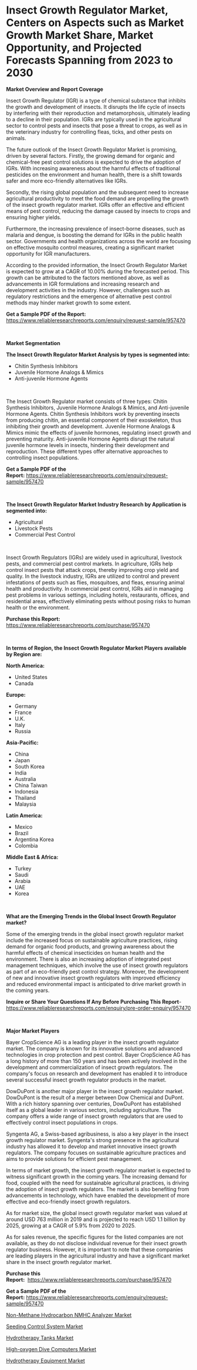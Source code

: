 <p><h1>Insect Growth Regulator Market, Centers on Aspects such as Market Growth Market Share, Market Opportunity, and Projected Forecasts Spanning from 2023 to 2030</h1></p><p><strong>Market Overview and Report Coverage</strong></p>
<p><p>Insect Growth Regulator (IGR) is a type of chemical substance that inhibits the growth and development of insects. It disrupts the life cycle of insects by interfering with their reproduction and metamorphosis, ultimately leading to a decline in their population. IGRs are typically used in the agricultural sector to control pests and insects that pose a threat to crops, as well as in the veterinary industry for controlling fleas, ticks, and other pests on animals.</p><p>The future outlook of the Insect Growth Regulator Market is promising, driven by several factors. Firstly, the growing demand for organic and chemical-free pest control solutions is expected to drive the adoption of IGRs. With increasing awareness about the harmful effects of traditional pesticides on the environment and human health, there is a shift towards safer and more eco-friendly alternatives like IGRs.</p><p>Secondly, the rising global population and the subsequent need to increase agricultural productivity to meet the food demand are propelling the growth of the insect growth regulator market. IGRs offer an effective and efficient means of pest control, reducing the damage caused by insects to crops and ensuring higher yields.</p><p>Furthermore, the increasing prevalence of insect-borne diseases, such as malaria and dengue, is boosting the demand for IGRs in the public health sector. Governments and health organizations across the world are focusing on effective mosquito control measures, creating a significant market opportunity for IGR manufacturers.</p><p>According to the provided information, the Insect Growth Regulator Market is expected to grow at a CAGR of 10.00% during the forecasted period. This growth can be attributed to the factors mentioned above, as well as advancements in IGR formulations and increasing research and development activities in the industry. However, challenges such as regulatory restrictions and the emergence of alternative pest control methods may hinder market growth to some extent.</p></p>
<p><strong>Get a Sample PDF of the Report:</strong> <a href="https://www.reliableresearchreports.com/enquiry/request-sample/957470">https://www.reliableresearchreports.com/enquiry/request-sample/957470</a></p>
<p>&nbsp;</p>
<p><strong>Market Segmentation</strong></p>
<p><strong>The Insect Growth Regulator Market Analysis by types is segmented into:</strong></p>
<p><ul><li>Chitin Synthesis Inhibitors</li><li>Juvenile Hormone Analogs & Mimics</li><li>Anti-juvenile Hormone Agents</li></ul></p>
<p>&nbsp;</p>
<p><p>The Insect Growth Regulator market consists of three types: Chitin Synthesis Inhibitors, Juvenile Hormone Analogs & Mimics, and Anti-juvenile Hormone Agents. Chitin Synthesis Inhibitors work by preventing insects from producing chitin, an essential component of their exoskeleton, thus inhibiting their growth and development. Juvenile Hormone Analogs & Mimics mimic the effects of juvenile hormones, regulating insect growth and preventing maturity. Anti-juvenile Hormone Agents disrupt the natural juvenile hormone levels in insects, hindering their development and reproduction. These different types offer alternative approaches to controlling insect populations.</p></p>
<p><strong>Get a Sample PDF of the Report:</strong>&nbsp;<a href="https://www.reliableresearchreports.com/enquiry/request-sample/957470">https://www.reliableresearchreports.com/enquiry/request-sample/957470</a></p>
<p>&nbsp;</p>
<p><strong>The Insect Growth Regulator Market Industry Research by Application is segmented into:</strong></p>
<p><ul><li>Agricultural</li><li>Livestock Pests</li><li>Commercial Pest Control</li></ul></p>
<p>&nbsp;</p>
<p><p>Insect Growth Regulators (IGRs) are widely used in agricultural, livestock pests, and commercial pest control markets. In agriculture, IGRs help control insect pests that attack crops, thereby improving crop yield and quality. In the livestock industry, IGRs are utilized to control and prevent infestations of pests such as flies, mosquitoes, and fleas, ensuring animal health and productivity. In commercial pest control, IGRs aid in managing pest problems in various settings, including hotels, restaurants, offices, and residential areas, effectively eliminating pests without posing risks to human health or the environment.</p></p>
<p><strong>Purchase this Report:</strong>&nbsp; <a href="https://www.reliableresearchreports.com/purchase/957470">https://www.reliableresearchreports.com/purchase/957470</a></p>
<p>&nbsp;</p>
<p><strong>In terms of Region, the Insect Growth Regulator Market Players available by Region are:</strong></p>
<p>
    <p> <strong> North America: </strong>
        <ul>
            <li>United States</li>
            <li>Canada</li>
        </ul>
        </p> 
    <p> <strong> Europe: </strong>
        <ul>
            <li>Germany</li>
            <li>France</li>
            <li>U.K.</li>
            <li>Italy</li>
            <li>Russia</li>
        </ul>
        </p> 
    <p> <strong> Asia-Pacific: </strong>
        <ul>
            <li>China</li>
            <li>Japan</li>
            <li>South Korea</li>
            <li>India</li>
            <li>Australia</li>
            <li>China Taiwan</li>
            <li>Indonesia</li>
            <li>Thailand</li>
            <li>Malaysia</li>
        </ul>
        </p> 
    <p> <strong> Latin America: </strong>
        <ul>
            <li>Mexico</li>
            <li>Brazil</li>
            <li>Argentina Korea</li>
            <li>Colombia</li>
        </ul>
        </p> 
    <p> <strong> Middle East & Africa: </strong>
        <ul>
            <li>Turkey</li>
            <li>Saudi</li>
            <li>Arabia</li>
            <li>UAE</li>
            <li>Korea</li>
        </ul>
    </p>
    </p>
<p>&nbsp;</p>
<p><strong>What are the Emerging Trends in the Global Insect Growth Regulator market?</strong></p>
<p><p>Some of the emerging trends in the global insect growth regulator market include the increased focus on sustainable agriculture practices, rising demand for organic food products, and growing awareness about the harmful effects of chemical insecticides on human health and the environment. There is also an increasing adoption of integrated pest management techniques, which involve the use of insect growth regulators as part of an eco-friendly pest control strategy. Moreover, the development of new and innovative insect growth regulators with improved efficiency and reduced environmental impact is anticipated to drive market growth in the coming years.</p></p>
<p><strong>Inquire or Share Your Questions If Any Before Purchasing This Report</strong>- <a href="https://www.reliableresearchreports.com/enquiry/pre-order-enquiry/957470">https://www.reliableresearchreports.com/enquiry/pre-order-enquiry/957470</a></p>
<p>&nbsp;</p>
<p><strong>Major Market Players</strong></p>
<p><p>Bayer CropScience AG is a leading player in the insect growth regulator market. The company is known for its innovative solutions and advanced technologies in crop protection and pest control. Bayer CropScience AG has a long history of more than 150 years and has been actively involved in the development and commercialization of insect growth regulators. The company's focus on research and development has enabled it to introduce several successful insect growth regulator products in the market.</p><p>DowDuPont is another major player in the insect growth regulator market. DowDuPont is the result of a merger between Dow Chemical and DuPont. With a rich history spanning over centuries, DowDuPont has established itself as a global leader in various sectors, including agriculture. The company offers a wide range of insect growth regulators that are used to effectively control insect populations in crops.</p><p>Syngenta AG, a Swiss-based agribusiness, is also a key player in the insect growth regulator market. Syngenta's strong presence in the agricultural industry has allowed it to develop and market innovative insect growth regulators. The company focuses on sustainable agriculture practices and aims to provide solutions for efficient pest management.</p><p>In terms of market growth, the insect growth regulator market is expected to witness significant growth in the coming years. The increasing demand for food, coupled with the need for sustainable agricultural practices, is driving the adoption of insect growth regulators. The market is also benefiting from advancements in technology, which have enabled the development of more effective and eco-friendly insect growth regulators.</p><p>As for market size, the global insect growth regulator market was valued at around USD 763 million in 2019 and is projected to reach USD 1.1 billion by 2025, growing at a CAGR of 5.9% from 2020 to 2025.</p><p>As for sales revenue, the specific figures for the listed companies are not available, as they do not disclose individual revenue for their insect growth regulator business. However, it is important to note that these companies are leading players in the agricultural industry and have a significant market share in the insect growth regulator market.</p></p>
<p><strong>Purchase this Report:</strong>&nbsp;&nbsp;<a href="https://www.reliableresearchreports.com/purchase/957470">https://www.reliableresearchreports.com/purchase/957470</a></p>
<p></p>
<p><strong>Get a Sample PDF of the Report:</strong>&nbsp;<a href="https://www.reliableresearchreports.com/enquiry/request-sample/957470">https://www.reliableresearchreports.com/enquiry/request-sample/957470</a></p>
<p><p><a href="https://www.linkedin.com/pulse/non-methane-hydrocarbon-nmhc-analyzer-market-insights-players-hatvf/">Non-Methane Hydrocarbon NMHC Analyzer Market</a></p><p><a href="https://www.linkedin.com/pulse/seeding-control-system-market-size-share-amp-trends-analysis-mzvzf/">Seeding Control System Market</a></p><p><a href="https://medium.com/@jhonwin654/hydrotherapy-tanks-nbsp-market-focuses-on-market-share-size-and-projected-forecast-till-2030-cb309a9fe193">Hydrotherapy Tanks Market</a></p><p><a href="https://www.linkedin.com/pulse/high-oxygen-dive-computers-market-size-share-amp-trends-analysis-scdxf/">High-oxygen Dive Computers Market</a></p><p><a href="https://medium.com/@chiragreportprime3/hydrotherapy-equipment-market-trends-forecast-and-competitive-analysis-to-2030-9130a1e7c02a">Hydrotherapy Equipment Market</a></p></p>